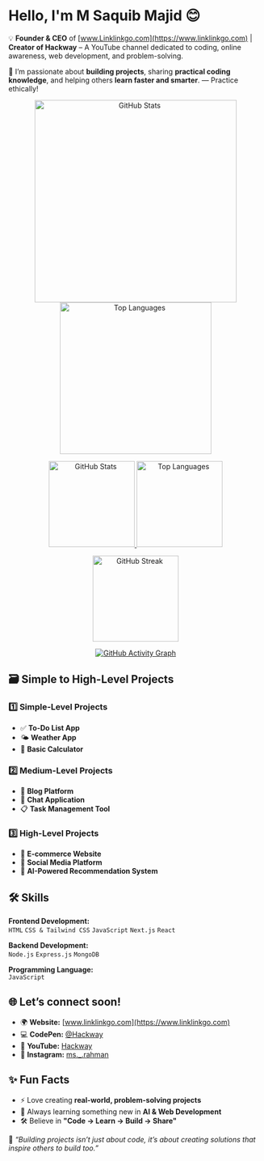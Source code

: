 # Hello, I'm **M Saquib Majid** 😊 

💡 **Founder & CEO** of [www.Linklinkgo.com](https://www.linklinkgo.com) | **Creator of Hackway** – A YouTube channel dedicated to coding, online awareness, web development, and problem-solving.  

🚀 I’m passionate about **building projects**, sharing **practical coding knowledge**, and helping others **learn faster and smarter**. — Practice ethically!

<p align="center">
  <img src="https://github-readme-stats.vercel.app/api?username=saquib-dev&show_icons=true&theme=tokyonight&hide_border=true" alt="GitHub Stats" width="400" />
  <img src="https://github-readme-stats.vercel.app/api/top-langs/?username=saquib-dev&layout=compact&theme=tokyonight&hide_border=true" alt="Top Languages" width="300" />
</p>
<!-- GitHub Profile Stats -->
<p align="center">
  <!-- GitHub Stats Card -->
  <a href="https://github.com/saquib-dev">
    <img 
      src="https://github-readme-stats.vercel.app/api?username=saquib-dev&show_icons=true&theme=radical&hide_border=true&count_private=true&include_all_commits=true"
      alt="GitHub Stats" 
      height="170"
    />
  </a>

  <!-- Most Used Languages -->
  <a href="https://github.com/saquib-dev">
    <img 
      src="https://github-readme-stats.vercel.app/api/top-langs/?username=saquib-dev&layout=compact&theme=radical&hide_border=true&langs_count=8"
      alt="Top Languages" 
      height="170"
    />
  </a>
</p>

<!-- GitHub Streak Stats -->
<p align="center">
  <a href="https://github.com/saquib-dev">
    <img 
      src="https://github-readme-streak-stats.herokuapp.com?user=saquib-dev&theme=radical&hide_border=true&date_format=M%20j%5B%2C%20Y%5D"
      alt="GitHub Streak" 
      height="170"
    />
  </a>
</p>

<!-- GitHub Activity Graph -->
<p align="center">
  <a href="https://github.com/saquib-dev">
    <img 
      src="https://github-readme-activity-graph.vercel.app/graph?username=saquib-dev&theme=radical&hide_border=true&area=true"
      alt="GitHub Activity Graph"
    />
  </a>
</p>

## 🗃️ Simple to High-Level Projects

### 1️⃣ **Simple-Level Projects**
- ✅ **To-Do List App**  
- 🌤 **Weather App**  
- 🧮 **Basic Calculator**  

### 2️⃣ **Medium-Level Projects**
- 📝 **Blog Platform**  
- 💬 **Chat Application**  
- 📋 **Task Management Tool**  

### 3️⃣ **High-Level Projects**
- 🛒 **E-commerce Website**  
- 📱 **Social Media Platform**  
- 🤖 **AI-Powered Recommendation System**  

## 🛠 Skills

**Frontend Development:**  
`HTML` `CSS & Tailwind CSS` `JavaScript` `Next.js` `React`  

**Backend Development:**  
`Node.js` `Express.js` `MongoDB`  

**Programming Language:**  
`JavaScript`  

## 🌐 Let’s connect soon! 

- 🌍 **Website:** [www.linklinkgo.com](https://www.linklinkgo.com)  
- 💻 **CodePen:** [@Hackway](https://codepen.io/hackway)
- 🎥 **YouTube:** [Hackway](https://www.youtube.com/@hackway)  
- 📸 **Instagram:** [ms._.rahman](https://www.instagram.com/ms._.rahman/)  


## ✨ Fun Facts
- ⚡ Love creating **real-world, problem-solving projects**  
- 🎯 Always learning something new in **AI & Web Development**  
- 🛠 Believe in **"Code → Learn → Build → Share"**  

 💬 _“Building projects isn’t just about code, it’s about creating solutions that inspire others to build too.”_  
